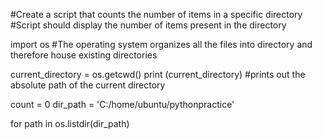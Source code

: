 #Create a script that counts the number of items in a specific directory
#Script should display the number of items present in the directory 

import os #The operating system organizes all the files into directory and therefore house existing directories

current_directory = os.getcwd()
print (current_directory) #prints out the absolute path of the current directory 

count = 0 
dir_path = 'C:/home/ubuntu/pythonpractice'

for path in os.listdir(dir_path)
